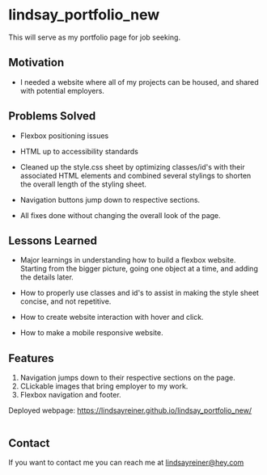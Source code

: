 # lindsay_portfolio_new

This will serve as my portfolio page for job seeking.

## Motivation

* I needed a website where all of my projects can be housed, and shared with potential employers.

## Problems Solved

* Flexbox positioning issues

* HTML up to accessibility standards

* Cleaned up the style.css sheet by optimizing classes/id's with their associated HTML elements and combined several stylings to shorten the overall length of the styling sheet.

* Navigation buttons jump down to respective sections.

* All fixes done without changing the overall look of the page.

## Lessons Learned

* Major learnings in understanding how to build a flexbox website. Starting from the bigger picture, going one object at a time, and adding the details later.

* How to properly use classes and id's to assist in making the style sheet concise, and not repetitive.

* How to create website interaction with hover and click.

* How to make a mobile responsive website.

## Features

1. Navigation jumps down to their respective sections on the page.
2. CLickable images that bring employer to my work.
3. Flexbox navigation and footer.



Deployed webpage: https://lindsayreiner.github.io/lindsay_portfolio_new/


<img src="">


## Contact

If you want to contact me you can reach me at lindsayreiner@hey.com

